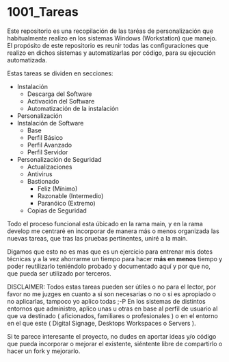 # 1001_Tareas

Este repositorio es una recopilación de las taréas de personalización que habitualmente realizo en los sistemas Windows (Workstation) que manejo.
El propósito de este repositorio es reunir todas las configuraciones que realizo en dichos sistemas y automatizarlas por código, para su ejecución automatizada.

Estas tareas se dividen en secciones:
- Instalación
  - Descarga del Software
  - Activación del Software
  - Automatización de la instalación
- Personalización
- Instalación de Software
  - Base
  - Perfil Básico
  - Perfil Avanzado
  - Perfil Servidor
- Personalización de Seguridad
  - Actualizaciones
  - Antivirus
  - Bastionado
    - Feliz (Mínimo)
    - Razonable (Intermedio)
    - Paranóico (Extremo)
  - Copias de Seguridad

Todo el proceso funcional esta úbicado en la rama main, y en la rama develop me centraré en incorporar de manera más o menos organizada las nuevas tareas, que tras las pruebas pertinentes, uniré a la main.

Digamos que esto no es mas que es un ejercicio para entrenar mis dotes técnicas y a la vez ahorrarme un tiempo para hacer **más en menos** tiempo y poder reutilizarlo teniéndolo probado y documentado aquí y por que no, que pueda ser utilizado por terceros.

DISCLAIMER: Todos estas tareas pueden ser útiles o no para el lector, por favor no me juzges en cuanto a si son necesarias o no o si es apropiado o no aplicarlas, tampoco yo aplico todas ;-P
En los sistemas de distintos entornos que administro, aplico unas u otras en base al perfil de usuario al que va destinado ( aficionados, familiares o profesionales ) o en el entorno en el que este ( Digital Signage, Desktops Workspaces o Servers ).

Si te parece interesante el proyecto, no dudes en aportar ideas y/o código que pueda incorporar o mejorar el existente, siéntente libre de compartirlo o hacer un fork y mejorarlo.
